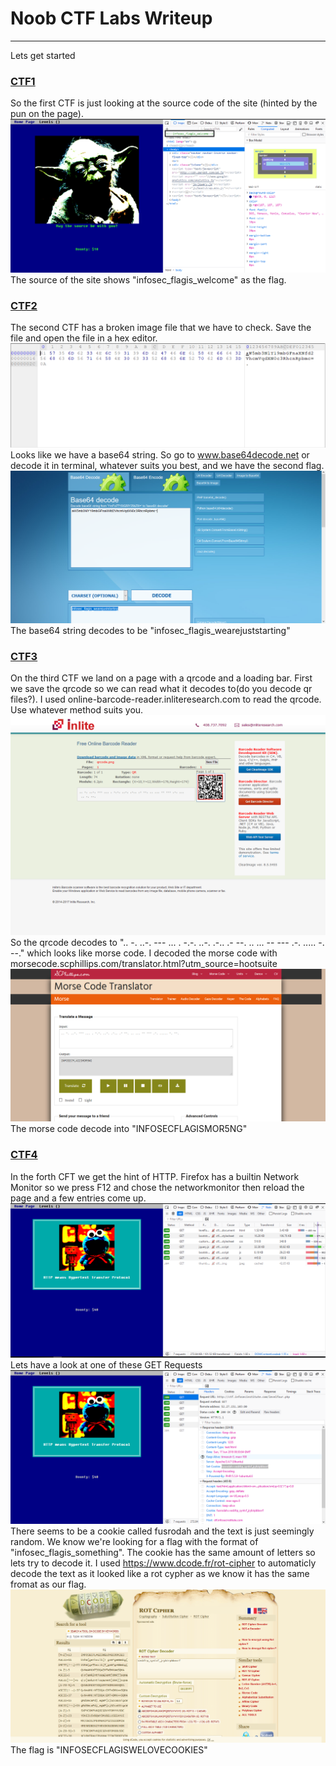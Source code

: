 # Noob CTF Labs Writeup 
 ---
 Lets get started
 ### [CTF1](http://ctf.infosecinstitute.com/levelone.php)
 So the first CTF is just looking at the source code of the site (hinted by the pun on the page). 
 ![CTF 1 Screenshot](CTF1.png)
 The source of the site shows "infosec_flagis_welcome" as the flag.
 
  ### [CTF2](http://ctf.infosecinstitute.com/leveltwo.php)
  The second CTF has a broken image file that we have to check. Save the file and open the file in a hex editor. 
   ![CTF 2.1 Screenshot](CTF2.1.png)
   Looks like we have a base64 string. So go to www.base64decode.net or decode it in terminal, whatever suits you best, and we have the second flag.
   ![CTF 2.2 Screenshot](CTF2.2.png)
   The base64 string decodes to be "infosec_flagis_wearejuststarting"
                                                                          
 ### [CTF3](http://ctf.infosecinstitute.com/levelthree.php)
 On the third CTF we land on a page with a qrcode and a loading bar. First we save the qrcode so we can read what it decodes to(do you decode qr files?). I used online-barcode-reader.inliteresearch.com to read the qrcode. Use whatever method suits you.
 ![CTF 3.1 Screenshot](CTF3.1.png)
 So the qrcode decodes to ".. -. ..-. --- ... . -.-. ..-. .-.. .- --. .. ... -- --- .-. ..... -. --." which looks like morse code. I decoded the morse code with morsecode.scphillips.com/translator.html?utm_source=hootsuite 
 ![CTF 3.1 Screenshot](CTF3.2.png)
 The morse code decode into "INFOSECFLAGISMOR5NG"
  
 ### [CTF4](http://ctf.infosecinstitute.com/levelfour.php)
 In the forth CFT we get the hint of HTTP. Firefox has a builtin Network Monitor so we press F12 and chose the networkmonitor then reload the page and a few entries come up.
 ![CTF 4.1 Screenshot](CTF4.1.png)
 Lets have a look at one of these GET Requests 
 ![CTF 4.2 Screenshot](CTF4.2.png)
 There seems to be a cookie called fusrodah and the text is just seemingly random. 
 We know we're looking for a flag with the format of "infosec_flagis_something". The cookie has the same amount of letters so lets try to decode it. I used https://www.dcode.fr/rot-cipher to automaticly decode the text as it looked like a rot cypher as we know it has the same fromat as our flag.
 ![CTF 4.2 Screenshot](CTF4.3.png)
 The flag is "INFOSECFLAGISWELOVECOOKIES"